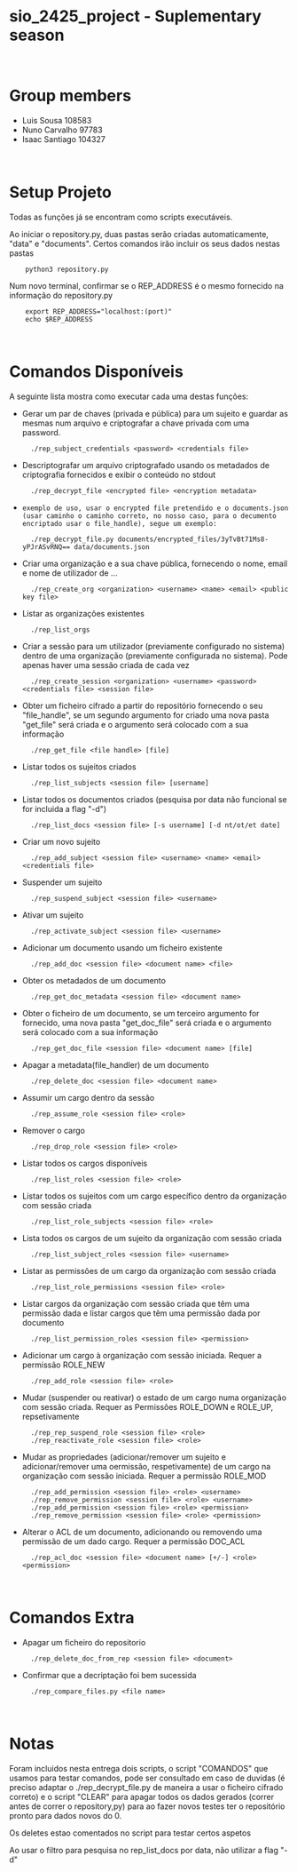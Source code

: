 # sio_2425_project - Suplementary season

<br>

# Group members
- Luis Sousa 108583
- Nuno Carvalho 97783
- Isaac Santiago 104327

<br>

# Setup Projeto

Todas as funções já se encontram como scripts executáveis.
<br>

Ao iniciar o repository.py, duas pastas serão criadas automaticamente, "data" e "documents". Certos comandos irão incluir os seus dados nestas pastas

        python3 repository.py

Num novo terminal, confirmar se o REP_ADDRESS é o mesmo fornecido na informação do repository.py

        export REP_ADDRESS="localhost:(port)"
        echo $REP_ADDRESS


<br>

# Comandos Disponíveis
A seguinte lista mostra como executar cada uma destas funções:



- Gerar um par de chaves (privada e pública) para um sujeito e guardar as mesmas num arquivo e criptografar a chave privada com uma password.


        ./rep_subject_credentials <password> <credentials file> 

- Descriptografar um arquivo criptografado usando os metadados de criptografia fornecidos e exibir o conteúdo no stdout

        ./rep_decrypt_file <encrypted file> <encryption metadata>

-     exemplo de uso, usar o encrypted file pretendido e o documents.json (usar caminho o caminho correto, no nosso caso, para o decumento encriptado usar o file_handle), segue um exemplo:

        ./rep_decrypt_file.py documents/encrypted_files/3yTvBt71Ms8-yPJrASvRNQ== data/documents.json


- Criar uma organização e a sua chave pública, fornecendo o nome, email e nome de utilizador de ...

        ./rep_create_org <organization> <username> <name> <email> <public key file>

- Listar as organizações existentes

        ./rep_list_orgs

- Criar a sessão para um utilizador (previamente configurado no sistema) dentro de uma organização (previamente configurada no sistema). Pode apenas haver uma sessão criada de cada vez

        ./rep_create_session <organization> <username> <password> <credentials file> <session file>

- Obter um ficheiro cifrado a partir do repositório fornecendo o seu "file_handle", se um segundo argumento for criado uma nova pasta "get_file" será criada e o argumento será colocado com a sua informação

        ./rep_get_file <file handle> [file]

- Listar todos os sujeitos criados

        ./rep_list_subjects <session file> [username]

- Listar todos os documentos criados (pesquisa por data não funcional se for incluida a flag "-d")

        ./rep_list_docs <session file> [-s username] [-d nt/ot/et date]

- Criar um novo sujeito

        ./rep_add_subject <session file> <username> <name> <email> <credentials file>

- Suspender um sujeito

        ./rep_suspend_subject <session file> <username>

- Ativar um sujeito

        ./rep_activate_subject <session file> <username>

- Adicionar um documento usando um ficheiro existente
 
        ./rep_add_doc <session file> <document name> <file>

- Obter os metadados de um documento

        ./rep_get_doc_metadata <session file> <document name>

- Obter o ficheiro de um documento, se um terceiro argumento for fornecido, uma nova pasta "get_doc_file" será criada e o argumento será colocado com a sua informação

        ./rep_get_doc_file <session file> <document name> [file]

- Apagar a metadata(file_handler) de um documento

        ./rep_delete_doc <session file> <document name> 

- Assumir um cargo dentro da sessão

        ./rep_assume_role <session file> <role>

- Remover o cargo

        ./rep_drop_role <session file> <role>

- Listar todos os cargos disponíveis

        ./rep_list_roles <session file> <role>

- Listar todos os sujeitos com um cargo específico dentro da organização com sessão criada

        ./rep_list_role_subjects <session file> <role>

- Lista todos os cargos de um sujeito da organização com sessão criada

        ./rep_list_subject_roles <session file> <username>

- Listar as permissões de um cargo da organização com sessão criada

        ./rep_list_role_permissions <session file> <role>


- Listar cargos da organização com sessão criada que têm uma permissão dada e listar cargos que têm uma permissão dada por documento

        ./rep_list_permission_roles <session file> <permission>

- Adicionar um cargo à organização com sessão iniciada. Requer a permissão ROLE_NEW

        ./rep_add_role <session file> <role>



- Mudar (suspender ou reativar) o estado de um cargo numa organização com sessão criada. Requer as Permissões ROLE_DOWN e ROLE_UP, repsetivamente

        ./rep_rep_suspend_role <session file> <role>
        ./rep_reactivate_role <session file> <role>

- Mudar as propriedades (adicionar/remover um sujeito e adicionar/remover uma oermissão, respetivamente) de um cargo na organização com sessão iniciada. Requer a permissão ROLE_MOD

        ./rep_add_permission <session file> <role> <username>
        ./rep_remove_permission <session file> <role> <username>
        ./rep_add_permission <session file> <role> <permission>
        ./rep_remove_permission <session file> <role> <permission>

- Alterar o ACL de um documento, adicionando ou removendo uma permissão de um dado cargo. Requer a permissão DOC_ACL

        ./rep_acl_doc <session file> <document name> [+/-] <role> <permission>


<br>

# Comandos Extra

- Apagar um ficheiro do repositorio

        ./rep_delete_doc_from_rep <session file> <document>

- Confirmar que a decriptação foi bem sucessida

        ./rep_compare_files.py <file name>

<br>

# Notas

Foram incluidos nesta entrega dois scripts, o script "COMANDOS" que usamos para testar comandos, pode ser consultado em caso de duvidas (é preciso adaptar o ./rep_decrypt_file.py de maneira a usar o ficheiro cifrado correto) e o script "CLEAR" para apagar todos os dados gerados (correr antes de correr o repository,py) para ao fazer novos testes ter o repositório pronto para dados novos do 0.
<br>

Os deletes estao comentados no script para testar certos aspetos

Ao usar o filtro para pesquisa no rep_list_docs por data, não utilizar a flag "-d"

<br>


